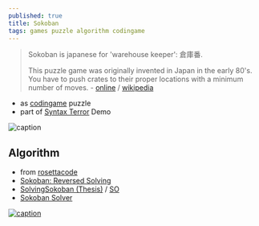 ```yaml
---
published: true
title: Sokoban
tags: games puzzle algorithm codingame
---
```

>  Sokoban is japanese for 'warehouse keeper': 倉庫番.
>
> This puzzle game was originally invented in Japan in the early 80's. You have to push crates to their proper locations with a minimum number of moves. - [online](https://sokoban.info/?4) / [wikipedia](https://en.wikipedia.org/wiki/Sokoban)

- as [codingame](https://www.codingame.com/contribute/view/5503f84edfcd721cec6c3352404e89bb9022) puzzle
- part of [Syntax Terror](http://www.pouet.net/prod.php?which=498) Demo

![caption](https://upload.wikimedia.org/wikipedia/commons/4/4b/Sokoban_ani.gif)

## Algorithm 
- from [rosettacode](https://rosettacode.org/wiki/Sokoban)
- [Sokoban: Reversed Solving](http://liacs.leidenuniv.nl/~takesfw/pdf/sokoban.pdf)
- [SolvingSokoban (Thesis)](http://weetu.net/Timo-Virkkala-Solving-Sokoban-Masters-Thesis.pdf) / [SO](https://stackoverflow.com/questions/4237462/sokoban-solver-tips)
- [Sokoban Solver](https://arxiv.org/pdf/1807.00049v1.pdf)

[![caption](https://img.youtube.com/vi/mx4v8Z4zOIc/0.jpg)](https://www.youtube.com/watch?v=mx4v8Z4zOIc)

